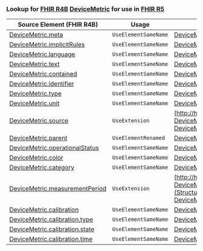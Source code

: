### Lookup for [FHIR R4B](https://hl7.org/fhir/R4B/) [DeviceMetric](https://hl7.org/fhir/R4B/DeviceMetric.html) for use in [FHIR R5](https://hl7.org/fhir/R5/)

| Source Element (FHIR R4B) | Usage | Target |
| -------------- | ----- | ------ |
| [DeviceMetric.meta](https://hl7.org/fhir/R4B/DeviceMetric.html#resource) | `UseElementSameName` | [DeviceMetric.meta](https://hl7.org/fhir/R5/DeviceMetric.html#resource) |
| [DeviceMetric.implicitRules](https://hl7.org/fhir/R4B/DeviceMetric.html#resource) | `UseElementSameName` | [DeviceMetric.implicitRules](https://hl7.org/fhir/R5/DeviceMetric.html#resource) |
| [DeviceMetric.language](https://hl7.org/fhir/R4B/DeviceMetric.html#resource) | `UseElementSameName` | [DeviceMetric.language](https://hl7.org/fhir/R5/DeviceMetric.html#resource) |
| [DeviceMetric.text](https://hl7.org/fhir/R4B/DeviceMetric.html#resource) | `UseElementSameName` | [DeviceMetric.text](https://hl7.org/fhir/R5/DeviceMetric.html#resource) |
| [DeviceMetric.contained](https://hl7.org/fhir/R4B/DeviceMetric.html#resource) | `UseElementSameName` | [DeviceMetric.contained](https://hl7.org/fhir/R5/DeviceMetric.html#resource) |
| [DeviceMetric.identifier](https://hl7.org/fhir/R4B/DeviceMetric.html#resource) | `UseElementSameName` | [DeviceMetric.identifier](https://hl7.org/fhir/R5/DeviceMetric.html#resource) |
| [DeviceMetric.type](https://hl7.org/fhir/R4B/DeviceMetric.html#resource) | `UseElementSameName` | [DeviceMetric.type](https://hl7.org/fhir/R5/DeviceMetric.html#resource) |
| [DeviceMetric.unit](https://hl7.org/fhir/R4B/DeviceMetric.html#resource) | `UseElementSameName` | [DeviceMetric.unit](https://hl7.org/fhir/R5/DeviceMetric.html#resource) |
| [DeviceMetric.source](https://hl7.org/fhir/R4B/DeviceMetric.html#resource) | `UseExtension` | [http://hl7.org/fhir/4.3/StructureDefinition/extension-DeviceMetric.source](StructureDefinition-ext-R4B-DeviceMetric.source.html) |
| [DeviceMetric.parent](https://hl7.org/fhir/R4B/DeviceMetric.html#resource) | `UseElementRenamed` | [DeviceMetric.device](https://hl7.org/fhir/R5/DeviceMetric.html#resource) |
| [DeviceMetric.operationalStatus](https://hl7.org/fhir/R4B/DeviceMetric.html#resource) | `UseElementSameName` | [DeviceMetric.operationalStatus](https://hl7.org/fhir/R5/DeviceMetric.html#resource) |
| [DeviceMetric.color](https://hl7.org/fhir/R4B/DeviceMetric.html#resource) | `UseElementSameName` | [DeviceMetric.color](https://hl7.org/fhir/R5/DeviceMetric.html#resource) |
| [DeviceMetric.category](https://hl7.org/fhir/R4B/DeviceMetric.html#resource) | `UseElementSameName` | [DeviceMetric.category](https://hl7.org/fhir/R5/DeviceMetric.html#resource) |
| [DeviceMetric.measurementPeriod](https://hl7.org/fhir/R4B/DeviceMetric.html#resource) | `UseExtension` | [http://hl7.org/fhir/4.3/StructureDefinition/extension-DeviceMetric.measurementPeriod](StructureDefinition-ext-R4B-DeviceMetric.measurementPeriod.html) |
| [DeviceMetric.calibration](https://hl7.org/fhir/R4B/DeviceMetric.html#resource) | `UseElementSameName` | [DeviceMetric.calibration](https://hl7.org/fhir/R5/DeviceMetric.html#resource) |
| [DeviceMetric.calibration.type](https://hl7.org/fhir/R4B/DeviceMetric.html#resource) | `UseElementSameName` | [DeviceMetric.calibration.type](https://hl7.org/fhir/R5/DeviceMetric.html#resource) |
| [DeviceMetric.calibration.state](https://hl7.org/fhir/R4B/DeviceMetric.html#resource) | `UseElementSameName` | [DeviceMetric.calibration.state](https://hl7.org/fhir/R5/DeviceMetric.html#resource) |
| [DeviceMetric.calibration.time](https://hl7.org/fhir/R4B/DeviceMetric.html#resource) | `UseElementSameName` | [DeviceMetric.calibration.time](https://hl7.org/fhir/R5/DeviceMetric.html#resource) |
